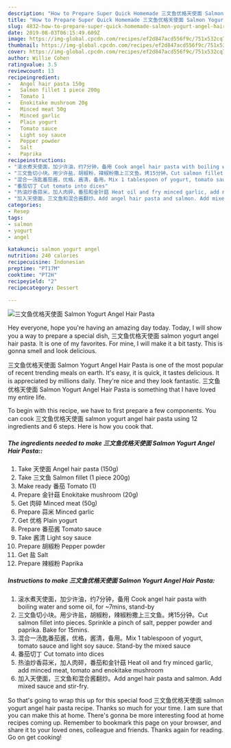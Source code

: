 ```yaml
---
description: "How to Prepare Super Quick Homemade 三文鱼优格天使面 Salmon Yogurt Angel Hair Pasta"
title: "How to Prepare Super Quick Homemade 三文鱼优格天使面 Salmon Yogurt Angel Hair Pasta"
slug: 4832-how-to-prepare-super-quick-homemade-salmon-yogurt-angel-hair-pasta
date: 2019-08-03T06:15:49.609Z
image: https://img-global.cpcdn.com/recipes/ef2d847acd556f9c/751x532cq70/三文鱼优格天使面-salmon-yogurt-angel-hair-pasta-recipe-main-photo.jpg
thumbnail: https://img-global.cpcdn.com/recipes/ef2d847acd556f9c/751x532cq70/三文鱼优格天使面-salmon-yogurt-angel-hair-pasta-recipe-main-photo.jpg
cover: https://img-global.cpcdn.com/recipes/ef2d847acd556f9c/751x532cq70/三文鱼优格天使面-salmon-yogurt-angel-hair-pasta-recipe-main-photo.jpg
author: Willie Cohen
ratingvalue: 3.5
reviewcount: 13
recipeingredient:
-   Angel hair pasta 150g
-   Salmon fillet 1 piece 200g
-   Tomato 1
-   Enokitake mushroom 20g
-   Minced meat 50g
-   Minced garlic
-   Plain yogurt
-   Tomato sauce
-   Light soy sauce
-   Pepper powder
-   Salt
-   Paprika
recipeinstructions:
- "滚水煮天使面，加少许油，约7分钟，备用 Cook angel hair pasta with boiling water and some oil, for ~7mins, stand-by"
- "三文鱼切小块。用少许盐，胡椒粉，辣椒粉撒上三文鱼。烤15分钟。Cut salmon fillet into pieces. Sprinkle a pinch of salt, pepper powder and paprika. Bake for 15mins."
- "混合一汤匙番茄酱，优格，酱清，备用。Mix 1 tablespoon of yogurt, tomato sauce and light soy sauce. Stand-by the mixed sauce"
- "番茄切丁 Cut tomato into dices"
- "热油炒香蒜米，加人肉碎，番茄和金针菇 Heat oil and fry minced garlic, add minced meat, tomato and enokitake mushroom"
- "加入天使面，三文鱼和混合酱翻炒。Add angel hair pasta and salmon. Add mixed sauce and stir-fry."
categories:
- Resep
tags:
- salmon
- yogurt
- angel

katakunci: salmon yogurt angel
nutrition: 240 calories
recipecuisine: Indonesian
preptime: "PT17M"
cooktime: "PT2H"
recipeyield: "2"
recipecategory: Dessert

---
```



![三文鱼优格天使面 Salmon Yogurt Angel Hair Pasta](https://img-global.cpcdn.com/recipes/ef2d847acd556f9c/751x532cq70/三文鱼优格天使面-salmon-yogurt-angel-hair-pasta-recipe-main-photo.jpg)

Hey everyone, hope you're having an amazing day today. Today, I will show you a way to prepare a special dish, 三文鱼优格天使面 salmon yogurt angel hair pasta. It is one of my favorites. For mine, I will make it a bit tasty. This is gonna smell and look delicious.



三文鱼优格天使面 Salmon Yogurt Angel Hair Pasta is one of the most popular of recent trending meals on earth. It's easy, it is quick, it tastes delicious. It is appreciated by millions daily. They're nice and they look fantastic. 三文鱼优格天使面 Salmon Yogurt Angel Hair Pasta is something that I have loved my entire life.


To begin with this recipe, we have to first prepare a few components. You can cook 三文鱼优格天使面 salmon yogurt angel hair pasta using 12 ingredients and 6 steps. Here is how you cook that.

##### The ingredients needed to make 三文鱼优格天使面 Salmon Yogurt Angel Hair Pasta::

1. Take  天使面 Angel hair pasta (150g)
1. Take  三文鱼 Salmon fillet (1 piece 200g)
1. Make ready  番茄 Tomato (1)
1. Prepare  金针菇 Enokitake mushroom (20g)
1. Get  肉碎 Minced meat (50g)
1. Prepare  蒜米 Minced garlic
1. Get  优格 Plain yogurt
1. Prepare  番茄酱 Tomato sauce
1. Take  酱清 Light soy sauce
1. Prepare  胡椒粉 Pepper powder
1. Get  盐 Salt
1. Prepare  辣椒粉 Paprika




##### Instructions to make 三文鱼优格天使面 Salmon Yogurt Angel Hair Pasta:

1. 滚水煮天使面，加少许油，约7分钟，备用 Cook angel hair pasta with boiling water and some oil, for ~7mins, stand-by
1. 三文鱼切小块。用少许盐，胡椒粉，辣椒粉撒上三文鱼。烤15分钟。Cut salmon fillet into pieces. Sprinkle a pinch of salt, pepper powder and paprika. Bake for 15mins.
1. 混合一汤匙番茄酱，优格，酱清，备用。Mix 1 tablespoon of yogurt, tomato sauce and light soy sauce. Stand-by the mixed sauce
1. 番茄切丁 Cut tomato into dices
1. 热油炒香蒜米，加人肉碎，番茄和金针菇 Heat oil and fry minced garlic, add minced meat, tomato and enokitake mushroom
1. 加入天使面，三文鱼和混合酱翻炒。Add angel hair pasta and salmon. Add mixed sauce and stir-fry.




So that's going to wrap this up for this special food 三文鱼优格天使面 salmon yogurt angel hair pasta recipe. Thanks so much for your time. I am sure that you can make this at home. There's gonna be more interesting food at home recipes coming up. Remember to bookmark this page on your browser, and share it to your loved ones, colleague and friends. Thanks again for reading. Go on get cooking!
